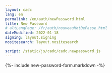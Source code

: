 ```yaml
---
layout: cadc
lang: en
permalink: /en/auth/newPassword.html
title: New Password
# altLangPage: /fr/auth/nouveauMotDePasse.html
dateModified: 2022-01-18
signing: layout.signing
nositesearch: layout.nositesearch

script: /static/js/cadc/cadc.newpassword.js
---
```


{%- include new-password-form.markdown -%}